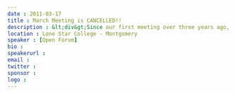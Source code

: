 ```yaml
---
date : 2011-03-17
title : March Meeting is CANCELLED!!
description : &lt;div&gt;Since our first meeting over three years ago, we've had an unbroken streak of monthly meetings unrivaled by any of our peers in the Houston .NET Community.&lt;/div&gt;&lt;div&gt;&lt;br /&gt;&lt;/div&gt;&lt;div&gt;Through births, deaths, job changes, last minute speaker cancellations, oh-no-I-forgot-to-order-pizza escapades, and even in the face of HURRICANE IKE, we have never lapsed in our mission to bring you free pizza, swag, and great speakers.&lt;/div&gt;&lt;div&gt;&lt;br /&gt;&lt;/div&gt;&lt;div&gt;Until this month, when we've been hit by a cosmic triple whammy: Spring break for most area schools, St. Patrick's Day, and Lone Star College is completely shut down for Spring Break&lt;/div&gt;&lt;div&gt;&lt;br /&gt;&lt;/div&gt;&lt;div&gt;We tried our best, but we can tell when the Universe is telling us to take a month off.&lt;/div&gt;&lt;div&gt;&lt;br /&gt;&lt;/div&gt;&lt;div&gt;If you can't go a month without pizza and a .NET talk, please visit our brethren at HDNUG for their meeting THIS THURSDAY, March 10.&lt;/div&gt;&lt;div&gt;&lt;br /&gt;&lt;/div&gt;&lt;div&gt;We look forward to seeing you next month on April 21, when the Universe will once again be nice to us.&lt;/div&gt;
location : Lone Star College - Montgomery
speaker : [Open Forum]
bio : 
speakerurl : 
email : 
twitter : 
sponsor : 
logo : 
---
```

